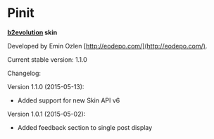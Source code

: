 # Pinit 

**[b2evolution](github.com/b2evolution/b2evolution) skin**

Developed by Emin Ozlen [http://eodepo.com/](http://eodepo.com/).

Current stable version: 1.1.0

Changelog:

Version 1.1.0 (2015-05-13):
- Added support for new Skin API v6

Version 1.0.1 (2015-05-02):
- Added feedback section to single post display